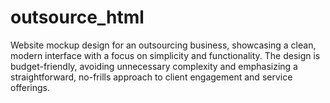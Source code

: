 # outsource_html

Website mockup design for an outsourcing business, showcasing a clean, modern interface with a focus on simplicity and functionality. The design is budget-friendly, avoiding unnecessary complexity and emphasizing a straightforward, no-frills approach to client engagement and service offerings.
